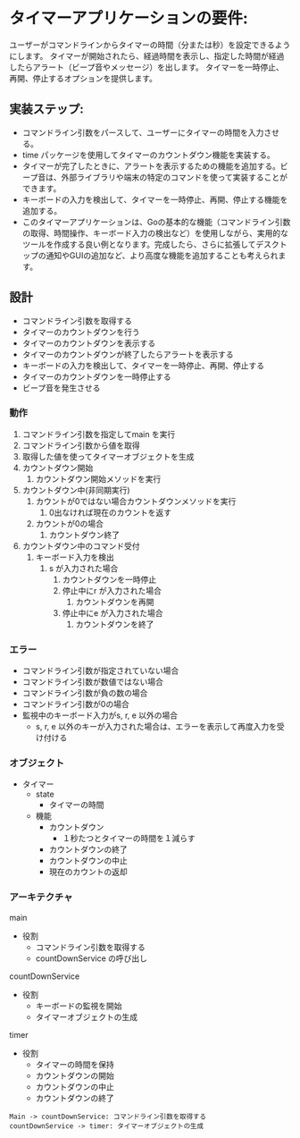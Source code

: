 # タイマーアプリケーションの要件:
ユーザーがコマンドラインからタイマーの時間（分または秒）を設定できるようにします。
タイマーが開始されたら、経過時間を表示し、指定した時間が経過したらアラート（ビープ音やメッセージ）を出します。
タイマーを一時停止、再開、停止するオプションを提供します。
## 実装ステップ:
- コマンドライン引数をパースして、ユーザーにタイマーの時間を入力させる。
- time パッケージを使用してタイマーのカウントダウン機能を実装する。
- タイマーが完了したときに、アラートを表示するための機能を追加する。ビープ音は、外部ライブラリや端末の特定のコマンドを使って実装することができます。
- キーボードの入力を検出して、タイマーを一時停止、再開、停止する機能を追加する。
- このタイマーアプリケーションは、Goの基本的な機能（コマンドライン引数の取得、時間操作、キーボード入力の検出など）を使用しながら、実用的なツールを作成する良い例となります。完成したら、さらに拡張してデスクトップの通知やGUIの追加など、より高度な機能を追加することも考えられます。

## 設計
- コマンドライン引数を取得する
- タイマーのカウントダウンを行う
- タイマーのカウントダウンを表示する
- タイマーのカウントダウンが終了したらアラートを表示する
- キーボードの入力を検出して、タイマーを一時停止、再開、停止する
- タイマーのカウントダウンを一時停止する
- ビープ音を発生させる


### 動作
1. コマンドライン引数を指定してmain を実行
2. コマンドライン引数から値を取得
3. 取得した値を使ってタイマーオブジェクトを生成
4. カウントダウン開始
   1. カウントダウン開始メソッドを実行
5. カウントダウン中(非同期実行)
   1. カウントが0ではない場合カウントダウンメソッドを実行
      1. 0出なければ現在のカウントを返す
   2. カウントが0の場合
      1. カウントダウン終了
6. カウントダウン中のコマンド受付
   1. キーボード入力を検出
      1. s が入力された場合
         1. カウントダウンを一時停止
         2. 停止中にr が入力された場合
            1. カウントダウンを再開
         3. 停止中にe が入力された場合
            1. カウントダウンを終了

### エラー
- コマンドライン引数が指定されていない場合
- コマンドライン引数が数値ではない場合
- コマンドライン引数が負の数の場合
- コマンドライン引数が0の場合 
- 監視中のキーボード入力がs, r, e 以外の場合
  - s, r, e 以外のキーが入力された場合は、エラーを表示して再度入力を受け付ける

### オブジェクト
- タイマー
  - state
    - タイマーの時間
  - 機能
    - カウントダウン
      - １秒たつとタイマーの時間を１減らす
    - カウントダウンの終了
    - カウントダウンの中止
    - 現在のカウントの返却

### アーキテクチャ
main
- 役割
  - コマンドライン引数を取得する
  - countDownService の呼び出し

countDownService
- 役割
  - キーボードの監視を開始
  - タイマーオブジェクトの生成

timer
- 役割
  - タイマーの時間を保持
  - カウントダウンの開始
  - カウントダウンの中止
  - カウントダウンの終了

```
Main -> countDownService: コマンドライン引数を取得する
countDownService -> timer: タイマーオブジェクトの生成
```
